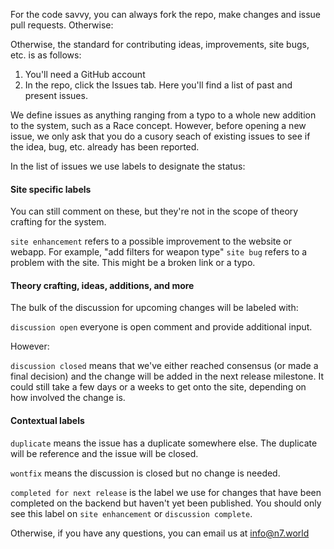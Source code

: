 For the code savvy, you can always fork the repo, make changes and issue pull requests. Otherwise:

Otherwise, the standard for contributing ideas, improvements, site bugs, etc. is as follows:

1. You'll need a GitHub account
2. In the repo, click the Issues tab. Here you'll find a list of past and present issues. 

We define issues as anything ranging from a typo to a whole new addition to the system, such as a Race concept. However, before 
opening a new issue, we only ask that you do a cusory seach of existing issues to see if the idea, bug, etc. already has been reported.

In the list of issues we use labels to designate the status:

#### Site specific labels
You can still comment on these, but they're not in the scope of theory crafting for the system.

`site enhancement` refers to a possible improvement to the website or webapp. For example, "add filters for weapon type"
`site bug` refers to a problem with the site. This might be a broken link or a typo. 

#### Theory crafting, ideas, additions, and more
The bulk of the discussion for upcoming changes will be labeled with:

`discussion open` everyone is open comment and provide additional input.

However:

`discussion closed` means that we've either reached consensus (or made a final decision) and the change will be added in the next release milestone. 
It could still take a few days or a weeks to get onto the site, depending on how involved the change is.

#### Contextual labels

`duplicate` means the issue has a duplicate somewhere else. The duplicate will be reference and the issue will be closed. 

`wontfix` means the discussion is closed but no change is needed.

`completed for next release` is the label we use for changes that have been completed on the backend but haven't yet been published.
You should only see this label on `site enhancement` or `discussion complete`.

Otherwise, if you have any questions, you can email us at info@n7.world
